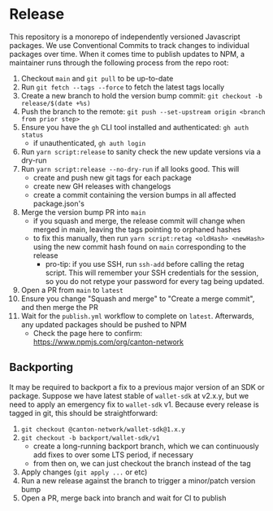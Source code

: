 # Release

This repository is a monorepo of independently versioned Javascript packages. We use Conventional Commits to track changes to individual packages over time. When it comes time to publish updates to NPM, a maintainer runs through the following process from the repo root:

1. Checkout `main` and `git pull` to be up-to-date
2. Run `git fetch --tags --force` to fetch the latest tags locally
3. Create a new branch to hold the version bump commit: `git checkout -b release/$(date +%s)`
4. Push the branch to the remote: `git push --set-upstream origin <branch from prior step>`
5. Ensure you have the `gh` CLI tool installed and authenticated: `gh auth status`
    - if unauthenticated, `gh auth login`
6. Run `yarn script:release` to sanity check the new update versions via a dry-run
7. Run `yarn script:release --no-dry-run` if all looks good. This will
    - create and push new git tags for each package
    - create new GH releases with changelogs
    - create a commit containing the version bumps in all affected package.json's
8. Merge the version bump PR into `main`
    - if you squash and merge, the release commit will change when merged in main, leaving the tags pointing to orphaned hashes
    - to fix this manually, then run `yarn script:retag <oldHash> <newHash>` using the new commit hash found on `main` corresponding to the release
        - pro-tip: if you use SSH, run `ssh-add` before calling the retag script. This will remember your SSH credentials for the session, so you do not retype your password for every tag being updated.
9. Open a PR from `main` to `latest`
10. Ensure you change "Squash and merge" to "Create a merge commit", and then merge the PR
11. Wait for the `publish.yml` workflow to complete on `latest`. Afterwards, any updated packages should be pushed to NPM
    - Check the page here to confirm: https://www.npmjs.com/org/canton-network

## Backporting

It may be required to backport a fix to a previous major version of an SDK or package. Suppose we have latest stable of `wallet-sdk` at v2.x.y, but we need to apply an emergency fix to `wallet-sdk` v1. Because every release is tagged in git, this should be straightforward:

1. `git checkout @canton-network/wallet-sdk@1.x.y`
2. `git checkout -b backport/wallet-sdk/v1`
    - create a long-running backport branch, which we can continuously add fixes to over some LTS period, if necessary
    - from then on, we can just checkout the branch instead of the tag
3. Apply changes (`git apply ...` or etc)
4. Run a new release against the branch to trigger a minor/patch version bump
5. Open a PR, merge back into branch and wait for CI to publish
